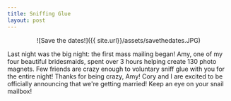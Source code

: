 ```yaml
---
title: Sniffing Glue
layout: post
---
```

<center>
![Save the dates!]({{ site.url}}/assets/savethedates.JPG)
</center>

Last night was the big night: the first mass mailing began!  Amy, one of my four beautiful bridesmaids, spent over 3 hours helping create 130 photo magnets.  Few friends are crazy enough to voluntary sniff glue with you for the entire night!  Thanks for being crazy, Amy!  Cory and I are excited to be officially announcing that we're getting married!  Keep an eye on your snail mailbox!
